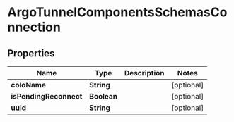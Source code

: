 # ArgoTunnelComponentsSchemasConnection

## Properties
Name | Type | Description | Notes
------------ | ------------- | ------------- | -------------
**coloName** | **String** |  |  [optional]
**isPendingReconnect** | **Boolean** |  |  [optional]
**uuid** | **String** |  |  [optional]
